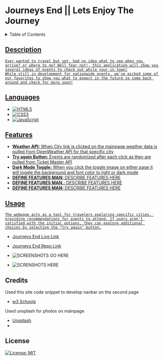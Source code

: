 # Journeys End || Lets Enjoy The Journey

<details>
<summary>Table of Contents</summary>
    <ul>
        <li><a href="#description">Description</li>
        <li><a href="#languages">languages</li>
        <li><a href="#features">Features</li>
        <li><a href="#usage">Usage</li>
        <li><a href="#credits">Credits</li>
        <li><a href="#license">License</li>
    </ul>
</details>

## Description

    Ever wanted to travel but yet, had no idea what to see when you arrive? or where to go? Well fear not!, this application will show you several ideas of events to check out while your in town!
    While still in development for nationwide events, we've picked some of our favorites to show you what to expect in the future so come back around and check for more soon!

## Languages

* ![HTML5](https://img.shields.io/badge/html5-%23E34F26.svg?style=for-the-badge&logo=html5&logoColor=white)
* ![CSS3](https://img.shields.io/badge/css3-%231572B6.svg?style=for-the-badge&logo=css3&logoColor=white)
* ![JavaScript](https://img.shields.io/badge/javascript-%23323330.svg?style=for-the-badge&logo=javascript&logoColor=%23F7DF1E)

## Features

* **Weather API:** When City link is clicked on the mainpage weather data is pulled from OpenWeather API for that specific city
* **Try again Button:** Events are randomized after each click as they are pulled from Ticket Master API
* **Dark Mode Toggle:** When you click the toggle image on either page it will toggle the background and font color to light or dark mode
* **DEFINE FEATURES MAN:** DESCRIBE FEATURES HERE
* **DEFINE FEATURES MAN.:** DESCRIBE FEATURES HERE
* **DEFINE FEATURES MAN:** DESCRIBE FEATURES HERE 

## Usage

    The webpage acts as a tool for travelers exploring specific cities, providing recommendations for events to attend. If users aren't satisfied with the initial options, they can explore additional choices by selecting the "try again" button.

* [Journeys End Live Link](https://ivionsters.github.io/Journeys-End/)

* [Journeys End Repo Link](https://github.com/IVIonsters/Journeys-End)

* ![SCREENSHOTS GO HERE](./assets/refimages/lightmodemain.png)
* ![SCRENSHOTS HERE](./assets/refimages/lightmodeblog.png)


## Credits

Used this site code snippet to develop navbar on the second page

* [w3 Schools](https://www.w3schools.com/bootstrap5/bootstrap_navbar.php)

Used unsplash for photos on mainpage

* [Unsplash](https://unsplash.com/)
*

## License

[![License: MIT](https://img.shields.io/badge/License-MIT-yellow.svg)](https://opensource.org/licenses/MIT)

